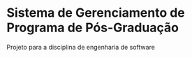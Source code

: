 # Sistema de Gerenciamento de Programa de Pós-Graduação
Projeto para a disciplina de engenharia de software
